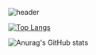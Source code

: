 ![header](https://capsule-render.vercel.app/api?type=waving&color=9370DB&height=234&section=header&text=Skytin1004%20&fontSize=90)

[![Top Langs](https://github-readme-stats.vercel.app/api/top-langs/?username=skytin1004&layout=compact)](https://github.com/skytin1004/github-readme-stats)

![Anurag's GitHub stats](https://github-readme-stats.vercel.app/api?username=skytin1004&show_icons=true&theme=transparent)
